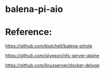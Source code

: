 # balena-pi-aio

# Reference:
https://github.com/klutchell/balena-pihole

https://github.com/sjiveson/nfs-server-alpine

https://github.com/linuxserver/docker-deluge
